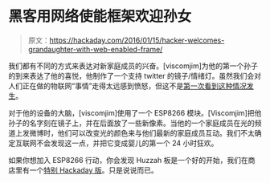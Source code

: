 # 黑客用网络使能框架欢迎孙女

> 原文：<https://hackaday.com/2016/01/15/hacker-welcomes-grandaughter-with-web-enabled-frame/>

我们都有不同的方式来表达对新家庭成员的兴奋。[viscomjim]为他的第一个孙子的到来表达了他的喜悦，他制作了一个支持 twitter 的镜子/情绪灯。虽然我们会对人们正在做的物联网“事情”走得太远感到愤怒，但这不是[第一次看到这种情况发生](http://hackaday.com/2015/12/30/magic-mirror-on-the-wall-is-pi-or-esp-fairest-of-all/)。

对于他的设备的大脑，[viscomjim]使用了一个 ESP8266 模块。[Viscomjim]把他孙子的名字刻在镜子上，并在后面放了一些新像素。当他的一个家庭成员在光的频道上发微博时，他们可以改变光的颜色来与他们最新的家庭成员互动。我们不太确定互联网不会发现这一点，并把它变成婴儿的第一个 24 小时狂欢。

如果你想加入 ESP8266 行动，你会发现 Huzzah 板是一个好的开始，我们在商店里有一个[特别 Hackaday 版](http://store.hackaday.com/collections/new/products/hackaday-branded-huzzah-esp8266-development-board)。只是说说而已。